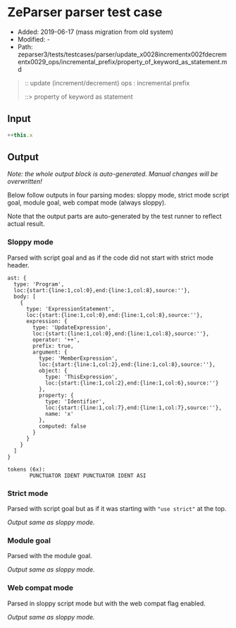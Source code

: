 # ZeParser parser test case

- Added: 2019-06-17 (mass migration from old system)
- Modified: -
- Path: zeparser3/tests/testcases/parser/update_x0028incrementx002fdecrementx0029_ops/incremental_prefix/property_of_keyword_as_statement.md

> :: update (increment/decrement) ops : incremental prefix
>
> ::> property of keyword as statement

## Input

`````js
++this.x
`````

## Output

_Note: the whole output block is auto-generated. Manual changes will be overwritten!_

Below follow outputs in four parsing modes: sloppy mode, strict mode script goal, module goal, web compat mode (always sloppy).

Note that the output parts are auto-generated by the test runner to reflect actual result.

### Sloppy mode

Parsed with script goal and as if the code did not start with strict mode header.

`````
ast: {
  type: 'Program',
  loc:{start:{line:1,col:0},end:{line:1,col:8},source:''},
  body: [
    {
      type: 'ExpressionStatement',
      loc:{start:{line:1,col:0},end:{line:1,col:8},source:''},
      expression: {
        type: 'UpdateExpression',
        loc:{start:{line:1,col:0},end:{line:1,col:8},source:''},
        operator: '++',
        prefix: true,
        argument: {
          type: 'MemberExpression',
          loc:{start:{line:1,col:2},end:{line:1,col:8},source:''},
          object: {
            type: 'ThisExpression',
            loc:{start:{line:1,col:2},end:{line:1,col:6},source:''}
          },
          property: {
            type: 'Identifier',
            loc:{start:{line:1,col:7},end:{line:1,col:7},source:''},
            name: 'x'
          },
          computed: false
        }
      }
    }
  ]
}

tokens (6x):
       PUNCTUATOR IDENT PUNCTUATOR IDENT ASI
`````

### Strict mode

Parsed with script goal but as if it was starting with `"use strict"` at the top.

_Output same as sloppy mode._

### Module goal

Parsed with the module goal.

_Output same as sloppy mode._

### Web compat mode

Parsed in sloppy script mode but with the web compat flag enabled.

_Output same as sloppy mode._
